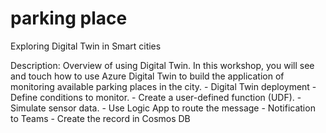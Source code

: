 # parking place
Exploring Digital Twin in Smart cities

Description: Overview of using Digital Twin. In this workshop, you will see and touch how to use Azure Digital Twin to build the application of monitoring available parking places in the city.  - Digital Twin deployment - Define conditions to monitor. - Create a user-defined function (UDF). - Simulate sensor data. - Use Logic App to route the message - Notification to Teams - Create the record in Cosmos DB
